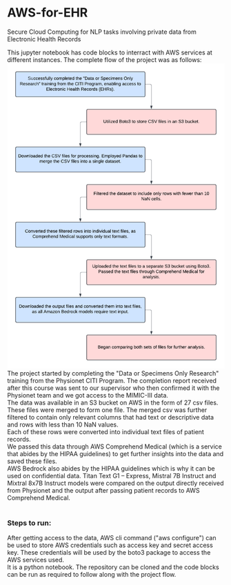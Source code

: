 # AWS-for-EHR
Secure Cloud Computing for NLP tasks involving private data from Electronic Health Records

This jupyter notebook has code blocks to interract with AWS services at different instances. The complete flow of the project was as follows:<br>
![project flow](https://github.com/dvk65/AWS-for-EHR/blob/main/FlowChart.png)
The project started by completing the "Data or Specimens Only Research" training from the Physionet CITI Program. The completion report received after this course was sent to our supervisor who then confirmed it with the Physionet team and we got access to the MIMIC-III data. <br>
The data was available in an S3 bucket on AWS in the form of 27 csv files. These files were merged to form one file. The merged csv was further filtered to contain only relevant columns that had text or descriptive data and rows with less than 10 NaN values. <br>
Each of these rows were converted into individual text files of patient records.<br>
We passed this data through AWS Comprehend Medical (which is a service that abides by the HIPAA guidelines) to get further insights into the data and saved these files. <br>
AWS Bedrock also abides by the HIPAA guidelines which is why it can be used on confidential data. Titan Text G1 – Express, Mistral 7B Instruct and Mixtral 8x7B Instruct models were compared on the output directly received from Physionet and the output after passing patient records to AWS Comprehend Medical.<br><br>
### Steps to run:
After getting access to the data, AWS cli command ("aws configure") can be used to store AWS credentials such as access key and secret access key.
These credentials will be used by the boto3 package to access the AWS services used.<br>
It is a python notebook. The repository can be cloned and the code blocks can be run as required to follow along with the project flow.
